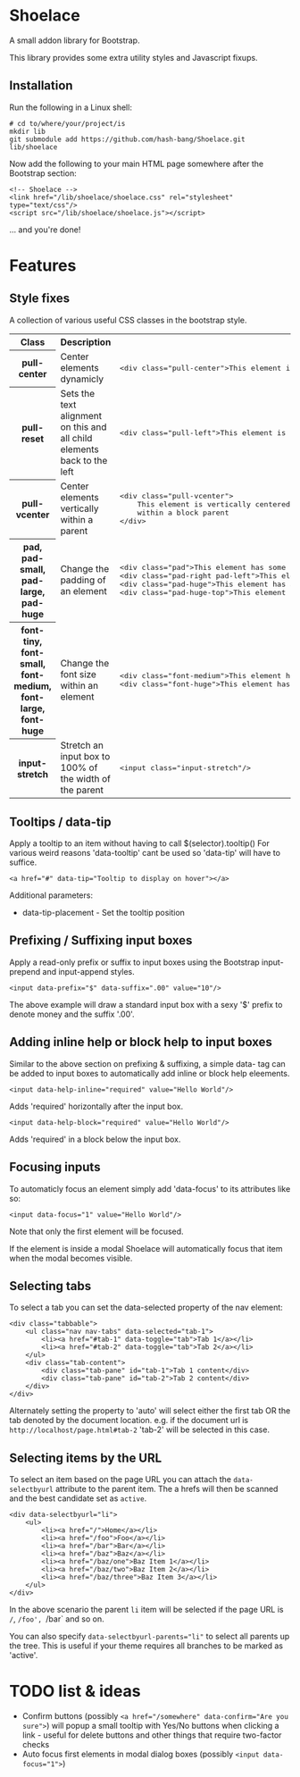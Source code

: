 Shoelace
========
A small addon library for Bootstrap.

This library provides some extra utility styles and Javascript fixups.


Installation
------------
Run the following in a Linux shell:

	# cd to/where/your/project/is
	mkdir lib
	git submodule add https://github.com/hash-bang/Shoelace.git lib/shoelace

Now add the following to your main HTML page somewhere after the Bootstrap section:

	<!-- Shoelace -->
	<link href="/lib/shoelace/shoelace.css" rel="stylesheet" type="text/css"/>
	<script src="/lib/shoelace/shoelace.js"></script>

... and you're done!


Features
========

Style fixes
-----------
A collection of various useful CSS classes in the bootstrap style.


<table>
	<tr>
		<th>Class</th>
		<th>Description</th>
		<th>Example</th>
	</tr>
	<tr>
		<th>pull-center</th>
		<td>Center elements dynamicly</td>
		<td>
<pre>
&lt;div class="pull-center"&gt;This element is centered within the parent&lt;/div&gt;
</pre>
		</td>
	</tr>
	<tr>
		<th>pull-reset</th>
		<td>Sets the text alignment on this and all child elements back to the left</td>
		<td>
<pre>
&lt;div class="pull-left"&gt;This element is left aligned within the parent&lt;/div&gt;
</pre>
		</td>
	</tr>
	<tr>
		<th>pull-vcenter</th>
		<td>Center elements vertically within a parent</td>
		<td>
<pre>
&lt;div class="pull-vcenter"&gt;
	This element is vertically centered
	within a block parent
&lt;/div&gt;
</pre>
		</td>
	</tr>
	<tr>
		<th>pad, pad-small, pad-large, pad-huge</th>
		<td>Change the padding of an element</td>
		<td>
<pre>
&lt;div class="pad"&gt;This element has some padding</div>
&lt;div class="pad-right pad-left"&gt;This element has some padding on the right and left</div>
&lt;div class="pad-huge"&gt;This element has a huge amount of padding&lt;/div&gt;
&lt;div class="pad-huge-top"&gt;This element has a huge amount of padding (but only at the top)&lt;/div&gt;
</pre>
		</td>
	</tr>
	<tr>
		<th>font-tiny, font-small, font-medium, font-large, font-huge</th>
		<td>Change the font size within an element</td>
		<td>
<pre>
&lt;div class="font-medium"&gt;This element has a normal sized font&lt;/div&gt;
&lt;div class="font-huge"&gt;This element has a huge font&lt;/div&gt;
</pre>
		</td>
	</tr>
	<tr>
		<th>input-stretch</th>
		<td>Stretch an input box to 100% of the width of the parent</td>
		<td>
<pre>
&lt;input class="input-stretch"/&gt;
</pre>
		</td>
	</tr>
</table>


Tooltips / data-tip
-------------------
Apply a tooltip to an item without having to call $(selector).tooltip()
For various weird reasons 'data-tooltip' cant be used so 'data-tip' will have to suffice.
	
	<a href="#" data-tip="Tooltip to display on hover"></a>
	
Additional parameters:
* data-tip-placement - Set the tooltip position


Prefixing / Suffixing input boxes
--------------------------------
Apply a read-only prefix or suffix to input boxes using the Bootstrap input-prepend and input-append styles.

	<input data-prefix="$" data-suffix=".00" value="10"/>

The above example will draw a standard input box with a sexy '$' prefix to denote money and the suffix '.00'.


Adding inline help or block help to input boxes
-----------------------------------------------
Similar to the above section on prefixing & suffixing, a simple data- tag can be added to input boxes to automatically add inline or block help eleements.

	<input data-help-inline="required" value="Hello World"/>

Adds 'required' horizontally after the input box.

	<input data-help-block="required" value="Hello World"/>

Adds 'required' in a block below the input box.


Focusing inputs
---------------
To automaticly focus an element simply add 'data-focus' to its attributes like so:

	<input data-focus="1" value="Hello World"/>

Note that only the first element will be focused.

If the element is inside a modal Shoelace will automatically focus that item when the modal becomes visible.


Selecting tabs
--------------
To select a tab you can set the data-selected property of the nav element:

	<div class="tabbable">
		<ul class="nav nav-tabs" data-selected="tab-1">
			<li><a href="#tab-1" data-toggle="tab">Tab 1</a></li>
			<li><a href="#tab-2" data-toggle="tab">Tab 2</a></li>
		</ul>
		<div class="tab-content">
			<div class="tab-pane" id="tab-1">Tab 1 content</div>
			<div class="tab-pane" id="tab-2">Tab 2 content</div>
		</div>
	</div>

Alternately setting the property to 'auto' will select either the first tab OR the tab denoted by the document location. e.g. if the document url is `http://localhost/page.html#tab-2` 'tab-2' will be selected in this case.


Selecting items by the URL
--------------------------
To select an item based on the page URL you can attach the `data-selectbyurl` attribute to the parent item. The a hrefs will then be scanned and the best candidate set as `active`.

	<div data-selectbyurl="li">
		<ul>
			<li><a href="/">Home</a></li>
			<li><a href="/foo">Foo</a></li>
			<li><a href="/bar">Bar</a></li>
			<li><a href="/baz">Baz</a></li>
			<li><a href="/baz/one">Baz Item 1</a></li>
			<li><a href="/baz/two">Baz Item 2</a></li>
			<li><a href="/baz/three">Baz Item 3</a></li>
		</ul>
	</div>

In the above scenario the parent `li` item will be selected if the page URL is `/`, `/foo', `/bar` and so on.

You can also specify `data-selectbyurl-parents="li"` to select all parents up the tree. This is useful if your theme requires all branches to be marked as 'active'.

TODO list & ideas
=================
* Confirm buttons (possibly `<a href="/somewhere" data-confirm="Are you sure">`) will popup a small tooltip with Yes/No buttons when clicking a link - useful for delete buttons and other things that require two-factor checks
* Auto focus first elements in modal dialog boxes (possibly `<input data-focus="1">`)
